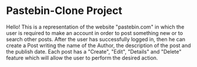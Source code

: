 # Pastebin-Clone Project
Hello! This is a representation of the website "pastebin.com" in which the user is required to make an account in order to post something new or to search other posts. After the user has successfully logged in, then he can create a Post writing the name of the Author, the description of the post and the publish date. Each post has a "Create", "Edit", "Details" and "Delete" feature which will allow the user to perform the desired action.  
